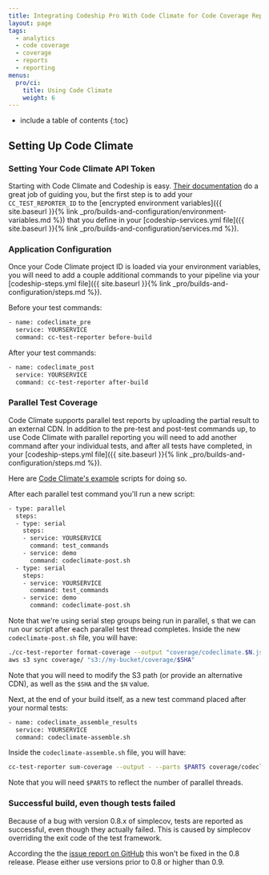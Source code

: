 ```yaml
---
title: Integrating Codeship Pro With Code Climate for Code Coverage Reports
layout: page
tags:
  - analytics
  - code coverage
  - coverage
  - reports
  - reporting
menus:
  pro/ci:
    title: Using Code Climate
    weight: 6
---
```


* include a table of contents
{:toc}

## Setting Up Code Climate

### Setting Your Code Climate API Token

Starting with Code Climate and Codeship is easy. [Their documentation](http://docs.CodeClimate.com/article/219-setting-up-test-coverage) do a great job of guiding you, but the first step is to add your `CC_TEST_REPORTER_ID` to the [encrypted environment variables]({{ site.baseurl }}{% link _pro/builds-and-configuration/environment-variables.md %}) that you define in your [codeship-services.yml file]({{ site.baseurl }}{% link _pro/builds-and-configuration/services.md %}).

### Application Configuration

Once your Code Climate project ID is loaded via your environment variables, you will need to add a couple additional commands to your pipeline via your [codeship-steps.yml file]({{ site.baseurl }}{% link _pro/builds-and-configuration/steps.md %}).

Before your test commands:

```bash
- name: codeclimate_pre
  service: YOURSERVICE
  command: cc-test-reporter before-build
```

After your test commands:

```bash
- name: codeclimate_post
  service: YOURSERVICE
  command: cc-test-reporter after-build
```

### Parallel Test Coverage

Code Climate supports parallel test reports by uploading the partial result to an external CDN. In addition to the pre-test and post-test commands up, to use Code Climate with parallel reporting you will need to add another command after your individual tests, and after all tests have completed, in your [codeship-steps.yml file]({{ site.baseurl }}{% link _pro/builds-and-configuration/steps.md %}).

Here are [Code Climate's example](https://github.com/codeclimate/test-reporter#low-level-usage) scripts for doing so.

After each parallel test command you'll run a new script:

```bash
- type: parallel
  steps:
  - type: serial
    steps:
    - service: YOURSERVICE
      command: test_commands
    - service: demo
      command: codeclimate-post.sh      
  - type: serial
    steps:
    - service: YOURSERVICE
      command: test_commands
    - service: demo
      command: codeclimate-post.sh  
```

Note that we're using serial step groups being run in parallel, s that we can run our script after each parallel test thread completes. Inside the new `codeclimate-post.sh` file, you will have:

```bash
./cc-test-reporter format-coverage --output "coverage/codeclimate.$N.json"
aws s3 sync coverage/ "s3://my-bucket/coverage/$SHA"
```

Note that you will need to modify the S3 path (or provide an alternative CDN), as well as the `$SHA` and the `$N` value.

Next, at the end of your build itself, as a new test command placed after your normal tests:

```bash
- name: codeclimate_assemble_results
  service: YOURSERVICE
  command: codeclimate-assemble.sh
```

Inside the `codeclimate-assemble.sh` file, you will have:

```bash
cc-test-reporter sum-coverage --output - --parts $PARTS coverage/codeclimate.*.json | \
```

Note that you will need `$PARTS` to reflect the number of parallel threads.

### Successful build, even though tests failed

Because of a bug with version 0.8.x of simplecov, tests are reported as successful, even though they actually failed. This is caused by simplecov overriding the exit code of the test framework.

According the the [issue report on GitHub](https://github.com/colszowka/simplecov/issues/281) this won't be fixed in the 0.8 release. Please either use versions prior to 0.8 or higher than 0.9.
